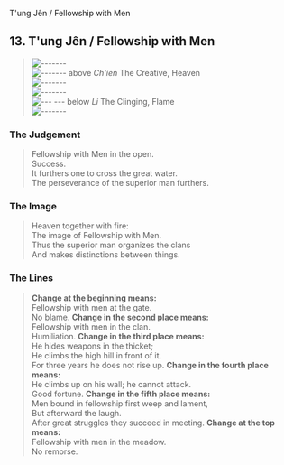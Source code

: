 T'ung Jên / Fellowship with Men
## 13. T'ung Jên / Fellowship with Men
> ![-------](../images/yangU.gif)   
> ![-------](../images/yangU.gif) above _Ch'ien_ The Creative, Heaven  
> ![-------](../images/yangU.gif)   
> ![-------](../images/yangU.gif)   
> ![--- ---](../images/yinU.gif) below _Li_ The Clinging, Flame  
> ![-------](../images/yangU.gif)
### The Judgement
> Fellowship with Men in the open.  
 Success.  
 It furthers one to cross the great water.  
 The perseverance of the superior man furthers.
### The Image
> Heaven together with fire:  
 The image of Fellowship with Men.  
 Thus the superior man organizes the clans  
 And makes distinctions between things.
### The Lines

 > **Change at the beginning means:**  
 Fellowship with men at the gate.  
 No blame.
 > **Change in the second place means:**  
 Fellowship with men in the clan.  
 Humiliation.
 > **Change in the third place means:**  
 He hides weapons in the thicket;  
 He climbs the high hill in front of it.  
 For three years he does not rise up.
 > **Change in the fourth place means:**  
 He climbs up on his wall; he cannot attack.  
 Good fortune.
 > **Change in the fifth place means:**  
 Men bound in fellowship first weep and lament,  
 But afterward the laugh.  
 After great struggles they succeed in meeting.
 > **Change at the top means:**  
 Fellowship with men in the meadow.  
 No remorse.



